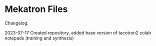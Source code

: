# Mekatron Files

Changelog:


2023-07-17 Created repository, added base version of tacotron2 colab notepads (training and synthesis)
